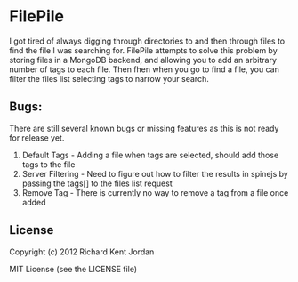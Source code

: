 # FilePile

I got tired of always digging through directories to and then through files
to find the file I was searching for.  FilePile attempts to solve this problem
by storing files in a MongoDB backend, and allowing you to add an arbitrary
number of tags to each file. Then fhen when you go to find a file, you can
filter the files list selecting tags to narrow your search.


## Bugs:
There are still several known bugs or missing features as this is not ready
for release yet.

  1. Default Tags - Adding a file when tags are selected, should add those tags
                    to the file
  2. Server Filtering - Need to figure out how to filter the results in spinejs
                    by passing the tags[] to the files list request
  3. Remove Tag - There is currently no way to remove a tag from a file once
                    added


## License
Copyright (c) 2012 Richard Kent Jordan

MIT License (see the LICENSE file)

